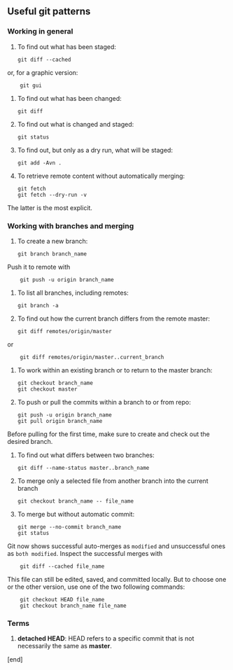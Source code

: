 ## Useful git patterns

### Working in general

 1. To find out what has been staged:

        git diff --cached

   or, for a graphic version:

        git gui

 1. To find out what has been changed:

        git diff

 1. To find out what is changed and staged:

        git status

 1. To find out, but only as a dry run, what will be staged:

        git add -Avn .

 1. To retrieve remote content without automatically merging:

        git fetch
        git fetch --dry-run -v

   The latter is the most explicit.

### Working with branches and merging

 1. To create a new branch:

        git branch branch_name

   Push it to remote with

        git push -u origin branch_name

 1. To list all branches, including remotes:

        git branch -a

 1. To find out how the current branch differs from the remote master:

        git diff remotes/origin/master

   or

        git diff remotes/origin/master..current_branch

 1. To work within an existing branch or to return to the master branch:

        git checkout branch_name
        git checkout master

 1. To push or pull the commits within a branch to or from repo:

        git push -u origin branch_name
        git pull origin branch_name

   Before pulling for the first time, make sure to create and check out the desired branch.

 1. To find out what differs between two branches:

        git diff --name-status master..branch_name

 1. To merge only a selected file from another branch into the current branch

        git checkout branch_name -- file_name

 1. To merge but without automatic commit:

        git merge --no-commit branch_name
        git status

   Git now shows successful auto-merges as `modified` and unsuccessful ones as `both modified`. Inspect the successful merges with

        git diff --cached file_name

   This file can still be edited, saved, and committed locally. But to choose one or the other version, use one of the two following commands:

        git checkout HEAD file_name
        git checkout branch_name file_name

### Terms

 1. **detached HEAD**: HEAD refers to a specific commit that is not necessarily the same as **master**.

[end]
